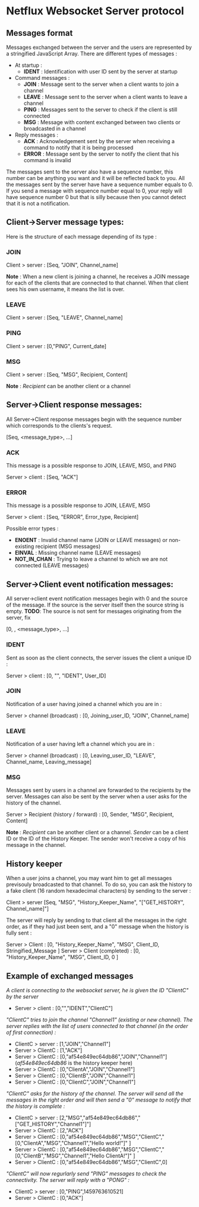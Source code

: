 # Netflux Websocket Server protocol

## Messages format

Messages exchanged between the server and the users are represented by a stringified JavaScript Array. There are different types of messages :

* At startup :
    * **IDENT** : Identification with user ID sent by the server at startup
* Command messages :
    * **JOIN** : Message sent to the server when a client wants to join a channel
    * **LEAVE** : Message sent to the server when a client wants to leave a channel
    * **PING** : Messages sent to the server to check if the client is still connected
    * **MSG** : Message with content exchanged between two clients or broadcasted in a channel
* Reply messages :
    * **ACK** : Acknowledgement sent by the server when receiving a command to notify that it is being processed
    * **ERROR** : Message sent by the server to notify the client that his command is invalid

The messages sent to the server also have a sequence number, this number can be anything you want and it will be reflected back to you. All the messages sent by the server have have a sequence number equals to 0. If you send a message with sequence number equal to 0, your reply will have sequence number 0 but that is silly because then you cannot detect that it is not a notification.

## Client->Server message types:

Here is the structure of each message depending of its type :

### **JOIN**

Client > server : [Seq, "JOIN", Channel_name]

__Note__ : When a new client is joining a channel, he receives a JOIN message for each of the clients that are connected to that channel. When that client sees his own username, it means the list is over.

### **LEAVE**

Client > server : [Seq, "LEAVE", Channel_name]

### **PING**

Client > server : [0,"PING", Current_date]

### **MSG**

Client > server : [Seq, "MSG", Recipient, Content]

__Note__ : *Recipient* can be another client or a channel

## Server->Client response messages:

All Server->Client response messages begin with the sequence number which corresponds to the clients's request.

[Seq, <message_type>, ...]

### **ACK**

This message is a possible response to JOIN, LEAVE, MSG, and PING

Server > client : [Seq, "ACK"]

### **ERROR**

This message is a possible response to JOIN, LEAVE, MSG

Server > client : [Seq, "ERROR", Error_type, Recipient]

Possible error types :
* **ENOENT** : Invalid channel name (JOIN or LEAVE messages) or non-existing recipient (MSG messages)
* **EINVAL** : Missing channel name (LEAVE messages)
* **NOT_IN_CHAN** : Trying to leave a channel to which we are not connected (LEAVE messages)

## Server->Client event notification messages:

All server->client event notification messages begin with 0 and the source of the message. If the source is the server itself then the source string is empty. **TODO**: The source is not sent for messages originating from the server, fix

[0, <source>, <message_type>, ...]

### **IDENT**

Sent as soon as the client connects, the server issues the client a unique ID :

Server > client : [0, "", "IDENT", User_ID]

### **JOIN**

Notification of a user having joined a channel which you are in :

Server > channel (broadcast) : [0, Joining_user_ID, "JOIN", Channel_name]

### **LEAVE**

Notification of a user having left a channel which you are in :

Server > channel (broadcast) : [0, Leaving_user_ID, "LEAVE", Channel_name, Leaving_message]

### **MSG**

Messages sent by users in a channel are forwarded to the recipients by the server. Messages can also be sent by the server when a user asks for the history of the channel.

Server > Recipient (history / forward) : [0, Sender, "MSG", Recipient, Content]

__Note__ : *Recipient* can be another client or a channel. *Sender* can be a client ID or the ID of the History Keeper. The sender won't receive a copy of his message in the channel.

## History keeper

When a user joins a channel, you may want him to get all messages previsouly broadcasted to that channel. To do so, you can ask the history to a fake client (16 random hexadecimal characters) by sending to the server :

Client > server [Seq, "MSG", "History_Keeper_Name", "[\"GET_HISTORY\", Channel_name]"]

The server will reply by sending to that client all the messages in the right order, as if they had just been sent, and a "0" message when the history is fully sent :

Server > Client : [0, "History_Keeper_Name", "MSG", Client_ID, Stringified_Message ]
Server > Client (completed) : [0, "History_Keeper_Name", "MSG", Client_ID, 0 ]

## Example of exchanged messages

*A client is connecting to the websocket server, he is given the ID "ClientC" by the server*

* Server > client : [0,"","IDENT","ClientC"]

*"ClientC" tries to join the channel "Channel1" (existing or new channel). The server replies with the list of users connected to that channel (in the order of first connection) :*

* ClientC > server : [1,"JOIN","Channel1"]
* Server > ClientC : [1,"ACK"]
* Server > ClientC : [0,"af54e849ec64db86","JOIN","Channel1"] (*af54e849ec64db86* is the history keeper here)
* Server > ClientC : [0,"ClientA","JOIN","Channel1"]
* Server > ClientC : [0,"ClientB","JOIN","Channel1"]
* Server > ClientC : [0,"ClientC","JOIN","Channel1"]

*"ClientC" asks for the history of the channel. The server will send all the messages in the right order and will then send a "0" message to notify that the history is complete :*

* ClientC > server : [2,"MSG","af54e849ec64db86","[\"GET_HISTORY\",\"Channel1\"]"]
* Server > ClientC : [2,"ACK"]
* Server > ClientC : [0,"af54e849ec64db86","MSG","ClientC","[0,\"ClientA\",\"MSG\",\"Channel1\",\"Hello world!\"]" ]
* Server > ClientC : [0,"af54e849ec64db86","MSG","ClientC","[0,\"ClientB\",\"MSG\",\"Channel1\",\"Hello ClientA!\"]" ]
* Server > ClientC : [0,"af54e849ec64db86","MSG","ClientC",0]

*"ClientC" will now regurlarly send "PING" messages to check the connectivity. The server will reply with a "PONG" :*

* ClientC > server : [0,"PING",1459763610521]
* Server > ClientC : [0,"ACK"]